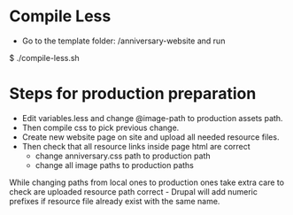 Compile Less
=======================================

- Go to the template folder: /anniversary-website and run

$ ./compile-less.sh

Steps for production preparation
=======================================

- Edit variables.less and change @image-path to production assets path.
- Then compile css to pick previous change.
- Create new website page on site and upload all needed resource files.
- Then check that all resource links inside page html are correct
  - change anniversary.css path to production path
  - change all image paths to production paths
  
While changing paths from local ones to production ones take extra care to check
are uploaded resource path correct - Drupal will add numeric prefixes if 
resource file already exist with the same name.
